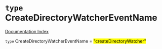 # `type` CreateDirectoryWatcherEventName

[Documentation Index](../README.md)

`type` CreateDirectoryWatcherEventName = <mark>"createDirectoryWatcher"</mark>
